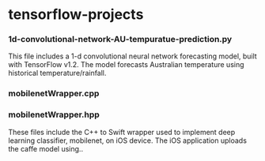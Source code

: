 # tensorflow-projects

### 1d-convolutional-network-AU-tempuratue-prediction.py 

  This file includes a 1-d convolutional neural network forecasting model, built with TensorFlow v1.2. The model forecasts Australian    temperature using historical temperature/rainfall. 

### mobilenetWrapper.cpp
### mobilenetWrapper.hpp

  These files include the C++ to Swift wrapper used to implement deep learning classifier, mobilenet, on iOS device. The iOS application uploads the caffe model using..

